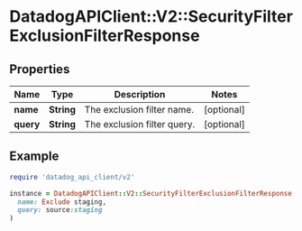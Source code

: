# DatadogAPIClient::V2::SecurityFilterExclusionFilterResponse

## Properties

| Name | Type | Description | Notes |
| ---- | ---- | ----------- | ----- |
| **name** | **String** | The exclusion filter name. | [optional] |
| **query** | **String** | The exclusion filter query. | [optional] |

## Example

```ruby
require 'datadog_api_client/v2'

instance = DatadogAPIClient::V2::SecurityFilterExclusionFilterResponse.new(
  name: Exclude staging,
  query: source:staging
)
```

